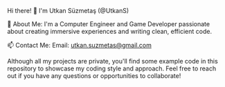Hi there! 👋
I'm Utkan Süzmetaş (@UtkanS)

👀 About Me:
I'm a Computer Engineer and Game Developer passionate about creating immersive experiences and writing clean, efficient code.

📫 Contact Me:
Email: utkan.suzmetas@gmail.com

Although all my projects are private, you'll find some example code in this repository to showcase my coding style and approach.
Feel free to reach out if you have any questions or opportunities to collaborate!

<!---
UtkanS/UtkanS is a ✨ special ✨ repository because its `README.md` (this file) appears on your GitHub profile.
You can click the Preview link to take a look at your changes.
--->
